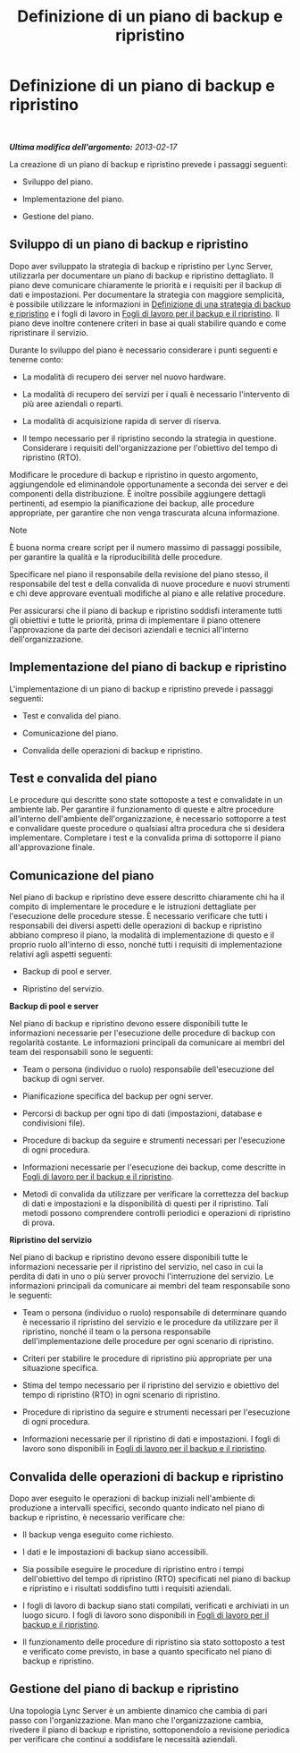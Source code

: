 ﻿---
title: Definizione di un piano di backup e ripristino
TOCTitle: Definizione di un piano di backup e ripristino
ms:assetid: 9f562ef1-3804-41e2-b3e4-d45b2e8c63c9
ms:mtpsurl: https://technet.microsoft.com/it-it/library/Hh202183(v=OCS.15)
ms:contentKeyID: 52062206
ms.date: 08/24/2015
mtps_version: v=OCS.15
ms.translationtype: HT
---

# Definizione di un piano di backup e ripristino

 

_**Ultima modifica dell'argomento:** 2013-02-17_

La creazione di un piano di backup e ripristino prevede i passaggi seguenti:

  - Sviluppo del piano.

  - Implementazione del piano.

  - Gestione del piano.

## Sviluppo di un piano di backup e ripristino

Dopo aver sviluppato la strategia di backup e ripristino per Lync Server, utilizzarla per documentare un piano di backup e ripristino dettagliato. Il piano deve comunicare chiaramente le priorità e i requisiti per il backup di dati e impostazioni. Per documentare la strategia con maggiore semplicità, è possibile utilizzare le informazioni in [Definizione di una strategia di backup e ripristino](lync-server-2013-establishing-a-backup-and-restoration-strategy.md) e i fogli di lavoro in [Fogli di lavoro per il backup e il ripristino](lync-server-2013-backup-and-restoration-worksheets.md). Il piano deve inoltre contenere criteri in base ai quali stabilire quando e come ripristinare il servizio.

Durante lo sviluppo del piano è necessario considerare i punti seguenti e tenerne conto:

  - La modalità di recupero dei server nel nuovo hardware.

  - La modalità di recupero dei servizi per i quali è necessario l'intervento di più aree aziendali o reparti.

  - La modalità di acquisizione rapida di server di riserva.

  - Il tempo necessario per il ripristino secondo la strategia in questione. Considerare i requisiti dell'organizzazione per l'obiettivo del tempo di ripristino (RTO).

Modificare le procedure di backup e ripristino in questo argomento, aggiungendole ed eliminandole opportunamente a seconda dei server e dei componenti della distribuzione. È inoltre possibile aggiungere dettagli pertinenti, ad esempio la pianificazione dei backup, alle procedure appropriate, per garantire che non venga trascurata alcuna informazione.


> [!NOTE]
> È buona norma creare script per il numero massimo di passaggi possibile, per garantire la qualità e la riproducibilità delle procedure.



Specificare nel piano il responsabile della revisione del piano stesso, il responsabile del test e della convalida di nuove procedure e nuovi strumenti e chi deve approvare eventuali modifiche al piano e alle relative procedure.

Per assicurarsi che il piano di backup e ripristino soddisfi interamente tutti gli obiettivi e tutte le priorità, prima di implementare il piano ottenere l'approvazione da parte dei decisori aziendali e tecnici all'interno dell'organizzazione.

## Implementazione del piano di backup e ripristino

L'implementazione di un piano di backup e ripristino prevede i passaggi seguenti:

  - Test e convalida del piano.

  - Comunicazione del piano.

  - Convalida delle operazioni di backup e ripristino.

## Test e convalida del piano

Le procedure qui descritte sono state sottoposte a test e convalidate in un ambiente lab. Per garantire il funzionamento di queste e altre procedure all'interno dell'ambiente dell'organizzazione, è necessario sottoporre a test e convalidare queste procedure o qualsiasi altra procedura che si desidera implementare. Completare i test e la convalida prima di sottoporre il piano all'approvazione finale.

## Comunicazione del piano

Nel piano di backup e ripristino deve essere descritto chiaramente chi ha il compito di implementare le procedure e le istruzioni dettagliate per l'esecuzione delle procedure stesse. È necessario verificare che tutti i responsabili dei diversi aspetti delle operazioni di backup e ripristino abbiano compreso il piano, la modalità di implementazione di questo e il proprio ruolo all'interno di esso, nonché tutti i requisiti di implementazione relativi agli aspetti seguenti:

  - Backup di pool e server.

  - Ripristino del servizio.

**Backup di pool e server**

Nel piano di backup e ripristino devono essere disponibili tutte le informazioni necessarie per l'esecuzione delle procedure di backup con regolarità costante. Le informazioni principali da comunicare ai membri del team dei responsabili sono le seguenti:

  - Team o persona (individuo o ruolo) responsabile dell'esecuzione del backup di ogni server.

  - Pianificazione specifica del backup per ogni server.

  - Percorsi di backup per ogni tipo di dati (impostazioni, database e condivisioni file).

  - Procedure di backup da seguire e strumenti necessari per l'esecuzione di ogni procedura.

  - Informazioni necessarie per l'esecuzione dei backup, come descritte in [Fogli di lavoro per il backup e il ripristino](lync-server-2013-backup-and-restoration-worksheets.md).

  - Metodi di convalida da utilizzare per verificare la correttezza del backup di dati e impostazioni e la disponibilità di questi per il ripristino. Tali metodi possono comprendere controlli periodici e operazioni di ripristino di prova.

**Ripristino del servizio**

Nel piano di backup e ripristino devono essere disponibili tutte le informazioni necessarie per il ripristino del servizio, nel caso in cui la perdita di dati in uno o più server provochi l'interruzione del servizio. Le informazioni principali da comunicare ai membri del team responsabile sono le seguenti:

  - Team o persona (individuo o ruolo) responsabile di determinare quando è necessario il ripristino del servizio e le procedure da utilizzare per il ripristino, nonché il team o la persona responsabile dell'implementazione delle procedure per ogni scenario di ripristino.

  - Criteri per stabilire le procedure di ripristino più appropriate per una situazione specifica.

  - Stima del tempo necessario per il ripristino del servizio e obiettivo del tempo di ripristino (RTO) in ogni scenario di ripristino.

  - Procedure di ripristino da seguire e strumenti necessari per l'esecuzione di ogni procedura.

  - Informazioni necessarie per il ripristino di dati e impostazioni. I fogli di lavoro sono disponibili in [Fogli di lavoro per il backup e il ripristino](lync-server-2013-backup-and-restoration-worksheets.md).

## Convalida delle operazioni di backup e ripristino

Dopo aver eseguito le operazioni di backup iniziali nell'ambiente di produzione a intervalli specifici, secondo quanto indicato nel piano di backup e ripristino, è necessario verificare che:

  - Il backup venga eseguito come richiesto.

  - I dati e le impostazioni di backup siano accessibili.

  - Sia possibile eseguire le procedure di ripristino entro i tempi dell'obiettivo del tempo di ripristino (RTO) specificati nel piano di backup e ripristino e i risultati soddisfino tutti i requisiti aziendali.

  - I fogli di lavoro di backup siano stati compilati, verificati e archiviati in un luogo sicuro. I fogli di lavoro sono disponibili in [Fogli di lavoro per il backup e il ripristino](lync-server-2013-backup-and-restoration-worksheets.md).

  - Il funzionamento delle procedure di ripristino sia stato sottoposto a test e verificato come previsto, in base a quanto specificato nel piano di backup e ripristino.

## Gestione del piano di backup e ripristino

Una topologia Lync Server è un ambiente dinamico che cambia di pari passo con l'organizzazione. Man mano che l'organizzazione cambia, rivedere il piano di backup e ripristino, sottoponendolo a revisione periodica per verificare che continui a soddisfare le necessità aziendali.

